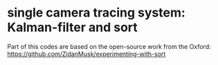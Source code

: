 # single camera tracing system: Kalman-filter and sort  
Part of this codes are based on the open-source work from the Oxford:  
https://github.com/ZidanMusk/experimenting-with-sort  
